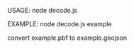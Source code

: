 USAGE:
  node decode.js <filename without pbf extension>
  
EXAMPLE:
  node decode.js example
  
  convert example.pbf to example.geojson